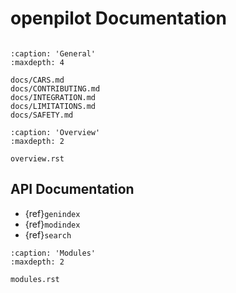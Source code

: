# openpilot Documentation

```{include} README.md
```

```{toctree}
:caption: 'General'
:maxdepth: 4

docs/CARS.md
docs/CONTRIBUTING.md
docs/INTEGRATION.md
docs/LIMITATIONS.md
docs/SAFETY.md
```

```{toctree}
:caption: 'Overview'
:maxdepth: 2

overview.rst
```

## API Documentation

- {ref}`genindex`
- {ref}`modindex`
- {ref}`search`

```{toctree}
:caption: 'Modules'
:maxdepth: 2

modules.rst
```
